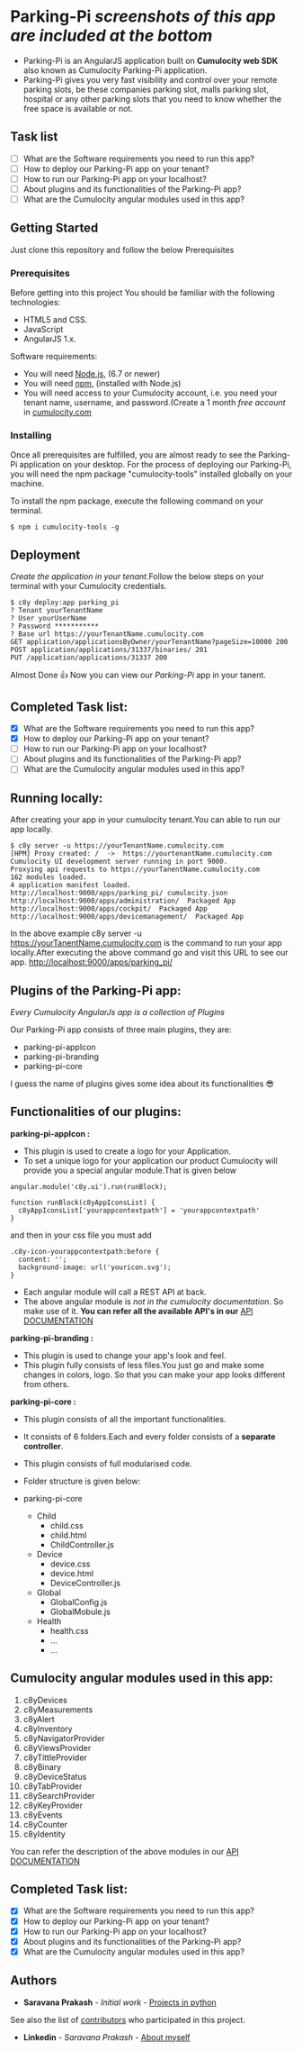 # Parking-Pi  *screenshots of this app are included at the bottom*
* Parking-Pi is an AngularJS application built on **Cumulocity web SDK** also known as Cumulocity Parking-Pi application.
* Parking-Pi gives you very fast visibility and control over your remote parking slots, be these companies parking slot, malls parking slot, hospital or any other parking slots that you need to know whether the free space is available or not.

## Task list

- [ ] What are the Software requirements you need to run this app?
- [ ] How to deploy our Parking-Pi app on your tenant? 
- [ ] How to run our Parking-Pi app on your localhost?
- [ ] About plugins and its functionalities of the Parking-Pi app? 
- [ ] What are the Cumulocity angular modules used in this app? 

## Getting Started

Just clone this repository and follow the below Prerequisites

### Prerequisites

Before getting into this project You should be familiar with the following technologies:

* HTML5 and CSS.
* JavaScript
* AngularJS 1.x.

Software requirements:

* You will need [Node.js](https://nodejs.org/en/), (6.7 or newer)
* You will need [npm](https://www.npmjs.com/), (installed with Node.js)
* You will need access to your Cumulocity account, i.e. you need your tenant name, username, and password.(Create a 1 month *free account* in [cumulocity.com](https://www.cumulocity.com/)


### Installing

Once all prerequisites are fulfilled, you are almost ready to see the Parking-Pi application on your desktop. For the process of deploying our Parking-Pi, you will need the npm package "cumulocity-tools" installed globally on your machine. 

To install the npm package, execute the following command on your terminal.

```
$ npm i cumulocity-tools -g
```

## Deployment

*Create the application in your tenant*.Follow the below steps on your terminal with your Cumulocity credentials.
```
$ c8y deploy:app parking_pi
? Tenant yourTenantName
? User yourUserName
? Password ***********
? Base url https://yourTenantName.cumulocity.com
GET application/applicationsByOwner/yourTenantName?pageSize=10000 200
POST application/applications/31337/binaries/ 201
PUT /application/applications/31337 200
```

Almost Done :+1: Now you can view our *Parking-Pi* app in your tanent.

## Completed Task list:

- [x] What are the Software requirements you need to run this app?
- [x] How to deploy our Parking-Pi app on your tenant? 
- [ ] How to run our Parking-Pi app on your localhost?
- [ ] About plugins and its functionalities of the Parking-Pi app? 
- [ ] What are the Cumulocity angular modules used in this app? 

## Running locally:

After creating your app in your cumulocity tenant.You can able to run our app locally.

```
$ c8y server -u https://yourTenantName.cumulocity.com
[HPM] Proxy created: /  ->  https://yourtenantName.cumulocity.com
Cumulocity UI development server running in port 9000.
Proxying api requests to https://yourTanentName.cumulocity.com
162 modules loaded.
4 application manifest loaded.
http://localhost:9000/apps/parking_pi/ cumulocity.json
http://localhost:9000/apps/administration/  Packaged App
http://localhost:9000/apps/cockpit/  Packaged App
http://localhost:9000/apps/devicemanagement/  Packaged App
```

In the above example c8y server -u https://yourTanentName.cumulocity.com is the command to run your app locally.After executing the above command go and visit this URL to see our app. [http://localhost:9000/apps/parking_pi/](http://localhost:9000/apps/parking_pi/) 

## Plugins of the Parking-Pi app:

*Every Cumulocity AngularJs app is a collection of Plugins*

Our Parking-Pi app consists of three main plugins, they are:
* parking-pi-appIcon
* parking-pi-branding
* parking-pi-core

I guess the name of plugins gives some idea about its functionalities 😎

## Functionalities of our plugins:

**parking-pi-appIcon :**
* This plugin is used to create a logo for your Application.
* To set a unique logo for your application our product Cumulocity will provide you a special angular module.That is given below

```
angular.module('c8y.ui').run(runBlock);

function runBlock(c8yAppIconsList) {
  c8yAppIconsList['yourappcontextpath'] = 'yourappcontextpath'
}

```
and then in your css file you must add

```
.c8y-icon-yourappcontextpath:before {
  content: '';
  background-image: url('youricon.svg');
}

```
* Each angular module will call a REST API at back.
* The above angular module is *not in the cumulocity documentation*. So make use of it.
**You can refer all the available API's in our** [API DOCUMENTATION](http://resources.cumulocity.com/documentation/jssdk/latest/#/api)

**parking-pi-branding :**
* This plugin is used to change your app's look and feel.
* This plugin fully consists of less files.You just go and make some changes in colors, logo. So that you can make your app looks different from others.

**parking-pi-core :**
* This plugin consists of all the important functionalities.
* It consists of 6 folders.Each and every folder consists of a **separate controller**.
* This plugin consists of full modularised code.
* Folder structure is given below:
  
* parking-pi-core
   - Child
     - child.css
     - child.html
     - ChildController.js
   - Device
     - device.css
     - device.html
     - DeviceController.js
   - Global
     - GlobalConfig.js
     - GlobalMobule.js
   - Health
     - health.css
     - ...
     - ...
     
## Cumulocity angular modules used in this app:

  1.  c8yDevices
  2.  c8yMeasurements
  3.  c8yAlert
  4.  c8yInventory
  5.  c8yNavigatorProvider
  6.  c8yViewsProvider
  7.  c8yTittleProvider
  8.  c8yBinary
  9.  c8yDeviceStatus
  10. c8yTabProvider
  11. c8ySearchProvider
  12. c8yKeyProvider
  13. c8yEvents
  14. c8yCounter
  14. c8yIdentity
  
  You can refer the description of the above modules in our [API DOCUMENTATION](http://resources.cumulocity.com/documentation/jssdk/latest/#/api)
  
 ## Completed Task list:

- [x] What are the Software requirements you need to run this app?
- [x] How to deploy our Parking-Pi app on your tenant? 
- [x] How to run our Parking-Pi app on your localhost?
- [x] About plugins and its functionalities of the Parking-Pi app? 
- [x] What are the Cumulocity angular modules used in this app?

## Authors

* **Saravana Prakash** - *Initial work* - [Projects in python](https://bitbucket.org/dashboard/overview)

See also the list of [contributors](https://github.com/ImATechnophile/parking-pi-app/graphs/contributors) who participated in this project.

* **Linkedin** - *Saravana Prakash* - [About myself](https://www.linkedin.com/in/saravana-prakash-j-116035124/)


